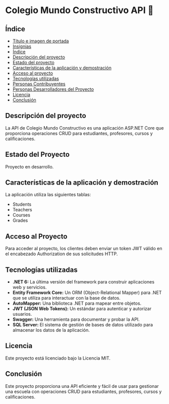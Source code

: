 # Colegio Mundo Constructivo API 🏫 

## Índice

- [Título e imagen de portada](#título-e-imagen-de-portada)
- [Insignias](#insignias)
- [Índice](#índice)
- [Descripción del proyecto](#descripción-del-proyecto)
- [Estado del proyecto](#estado-del-proyecto)
- [Características de la aplicación y demostración](#características-de-la-aplicación-y-demostración)
- [Acceso al proyecto](#acceso-al-proyecto)
- [Tecnologías utilizadas](#tecnologías-utilizadas)
- [Personas Contribuyentes](#personas-contribuyentes)
- [Personas Desarrolladores del Proyecto](#personas-desarrolladores-del-proyecto)
- [Licencia](#licencia)
- [Conclusión](#conclusión)

## Descripción del proyecto

La API de Colegio Mundo Constructivo es una aplicación ASP.NET Core que proporciona operaciones CRUD para estudiantes, profesores, cursos y calificaciones.

## Estado del Proyecto

Proyecto en desarrollo.

## Características de la aplicación y demostración

La aplicación utiliza las siguientes tablas:
- Students 
- Teachers 
- Courses 
- Grades 

## Acceso al Proyecto

Para acceder al proyecto, los clientes deben enviar un token JWT válido en el encabezado Authorization de sus solicitudes HTTP.

## Tecnologías utilizadas 

- **.NET 6:** La última versión del framework para construir aplicaciones web y servicios.
- **Entity Framework Core:** Un ORM (Object-Relational Mapper) para .NET que se utiliza para interactuar con la base de datos. 
- **AutoMapper:** Una biblioteca .NET para mapear entre objetos. 
- **JWT (JSON Web Tokens):** Un estándar para autenticar y autorizar usuarios. 
- **Swagger:** Una herramienta para documentar y probar la API. 
- **SQL Server:** El sistema de gestión de bases de datos utilizado para almacenar los datos de la aplicación.


## Licencia

Este proyecto está licenciado bajo la Licencia MIT.

## Conclusión

Este proyecto proporciona una API eficiente y fácil de usar para gestionar una escuela con operaciones CRUD para estudiantes, profesores, cursos y calificaciones.
